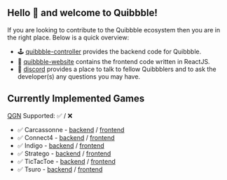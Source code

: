 ## Hello 👋 and welcome to Quibbble!

If you are looking to contribute to the Quibbble ecosystem then you are in the right place. Below is a quick overview:
- 🕹 [quibbble-controller](https://github.com/quibbble/quibbble-controller) provides the backend code for Quibbble.
- 🚀 [quibbble-website](https://github.com/quibbble/quibbble-website) contains the frontend code written in ReactJS.
- 💬 [discord](https://discord.gg/VKvjutuhUp) provides a place to talk to fellow Quibbblers and to ask the developer(s) any questions you may have.

## Currently Implemented Games
[QGN](https://github.com/quibbble/quibbble-controller/tree/main/pkg/gamenotation) Supported: ✅ / ❌

- ✅ Carcassonne - [backend](https://github.com/quibbble/quibbble-controller/tree/main/games/carcassonne) / [frontend](https://github.com/quibbble/quibbble-website/tree/main/src/views/game/games/carcassonne)
- ✅ Connect4 - [backend](https://github.com/quibbble/quibbble-controller/tree/main/games/connect4) / [frontend](https://github.com/quibbble/quibbble-website/tree/main/src/views/game/games/connect4)
- ✅ Indigo - [backend](https://github.com/quibbble/quibbble-controller/tree/main/games/indigo) / [frontend](https://github.com/quibbble/quibbble-website/tree/main/src/views/game/games/indigo)
- ✅ Stratego - [backend](https://github.com/quibbble/quibbble-controller/tree/main/games/stratego) / [frontend](https://github.com/quibbble/quibbble-website/tree/main/src/views/game/games/stratego)
- ✅ TicTacToe - [backend](https://github.com/quibbble/quibbble-controller/tree/main/games/tictactoe) / [frontend](https://github.com/quibbble/quibbble-website/tree/main/src/views/game/games/tictactoe)
- ✅ Tsuro - [backend](https://github.com/quibbble/quibbble-controller/tree/main/games/tsuro) / [frontend](https://github.com/quibbble/quibbble-website/tree/main/src/views/game/games/tsuro)
